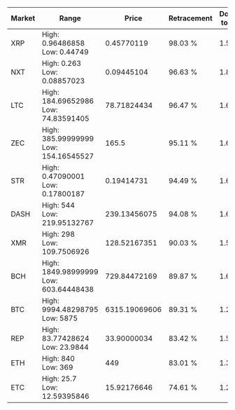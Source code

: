 | Market | Range | Price| Retracement | Doubles to 50% |
| --- | --- | --- | --- | --- |
| XRP | High: 0.96486858<br />Low: 0.44749 | 0.45770119 | 98.03 % | 1.54 |
| NXT | High: 0.263<br />Low: 0.08857023 | 0.09445104 | 96.63 % | 1.86 |
| LTC | High: 184.69652986<br />Low: 74.83591405 | 78.71824434 | 96.47 % | 1.65 |
| ZEC | High: 385.99999999<br />Low: 154.16545527 | 165.5 | 95.11 % | 1.63 |
| STR | High: 0.47090001<br />Low: 0.17800187 | 0.19414731 | 94.49 % | 1.67 |
| DASH | High: 544<br />Low: 219.95132767 | 239.13456075 | 94.08 % | 1.60 |
| XMR | High: 298<br />Low: 109.7506926 | 128.52167351 | 90.03 % | 1.59 |
| BCH | High: 1849.98999999<br />Low: 603.64448438 | 729.84472169 | 89.87 % | 1.68 |
| BTC | High: 9994.48298795<br />Low: 5875 | 6315.19069606 | 89.31 % | 1.26 |
| REP | High: 83.77428624<br />Low: 23.9844 | 33.90000034 | 83.42 % | 1.59 |
| ETH | High: 840<br />Low: 369 | 449 | 83.01 % | 1.35 |
| ETC | High: 25.7<br />Low: 12.59395846 | 15.92176646 | 74.61 % | 1.20 |
